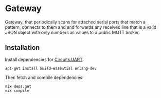 # Gateway

Gateway, that periodically scans for attached serial ports that match a pattern, connects to them and and forwards any received line that is a valid JSON object with only numbers as values to a public MQTT broker.

## Installation

Install dependencies for [Circuits.UART](https://github.com/elixir-circuits/circuits_uart):
```shell
apt-get install build-essential erlang-dev
```

Then fetch and compile dependencies:
```shell
mix deps.get
mix compile
```
